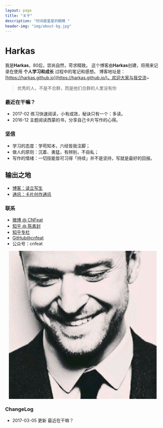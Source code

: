 ```yaml
---
layout: page
title: "关于"
description: "时间是星星的眼睛 "
header-img: "img/about-bg.jpg"
---
```



<!-- <center>
    <p><img src="/img/avatar-harkas.jpg" align="center"></p>
</center> -->

# Harkas
我是<strong>Harkas</strong>，80后，崇尚自然，苛求精致。
这个博客由**Harkas**创建，将用来记录在使用 **个人学习和成长** 过程中的笔记和感想。
博客地址是：[https://harkas.github.io](https://harkas.github.io/)。欢迎大家与我交流~



<blockquote class="blockquote-center">优秀的人，不是不合群，而是他们合群的人里没有你</blockquote>




### 最近在干嘛？




* 2017-02 练习快速阅读，小有成效，秘诀只有一个：多读。
* 2016-12 主题阅读西蒙的书，分享自己卡片写作的心得。


### 坚信


* 学习的态度：学苟知本，六经皆我注脚；
* 做人的原则：沉着、勇猛，有辨别，不自私；
* 写作的情绪：一切技能皆可习得「持续」并不是坚持，写就是最好的回报。



## 输出之地

- [博客：读立写生](www.cnfeat.com)
- [通讯：卡片创作通讯](http://www.mesule.com/)


### 联系


- [微博 @ CNFeat](http://weibo.com/207775270)
- [知乎 @ 陈素封](http://www.zhihu.com/people/Feat)
- [知乎专栏](http://zhuanlan.zhihu.com/cnfeat)
- [GitHub@cnfeat](https://github.com/cnfeat)
- 公众号：cnfeat


<center>
    <p><img src="/img/avatar-harkas.jpg" align="center"></p>
</center>


### ChangeLog


- 2017-03-05 更新 最近在干嘛？
